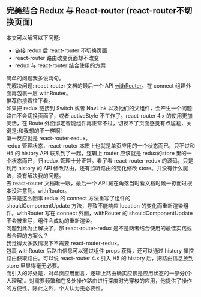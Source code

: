## 完美结合 Redux 与 React-router (react-router不切换页面)
本文可以解答以下问题:
- 链接 redux 后 react-router 不切换页面
- react-router 路由改变页面却不改变
- redux 与 react-router 结合使用的方案

简单的问题我多说两句。  
先解决问题: react-router 文档的最后一个 API [withRouter](https://reacttraining.com/react-router/web/api/withRouter)。在 connect 组建外面再包裹一层 withRouter。  
推荐你接着往下看。  
如果把 redux 链接到 Switch 或者 NavLink 以及他们的父组件，会产生一个问题: 路由不会切换页面了，或者 activeStyle 不工作了。react-router 4.x 的使用更加灵活，在 Route 外面绑定智能组件再正常不过，切换不了页面感觉有点尴尬，关键是:和我想的不一样啊!  
第一反应就是 react-router-redux。  
redux 管理状态，react-router 本质上也就是单页应用的一个状态而已，只不过和 H5 的 history API 联系到了一起，逻辑上 router 应该就是 redux的store 里的一个状态而已，归 redux 管理十分正常。看了看 react-router-redux 的源码，只是利用 history 的 API 修改路由，还有监听路由的变化修改 store。并没有什么魔法，没有解决我的问题。  
去 react-router 文档瞅一眼，最后一个 API 藏在角落当时看文档时候一掠而过根本没注意到。withRouter。  
原来是这么回事 redux 的 connect 方法重写了组件的 shouldComponentUpdate 方法，导致不能响应 location 的变化而重新渲染组件。withRouter 写在 connect 外面，withRouter 的 shouldComponentUpdate 不会被重写，组件会成功的重新渲染。  
问题到此为止解决了，那 react-router-redux 是不是两者结合使用的最佳实践或者合理的方案么？  
我觉得大多数情况下不需要 react-router-redux。  
包裹 withRouter 后路由信息可以通过组件 props 获得，还可以通过 history 操控路由获取路由。可以说 react-router 4.x 引入 H5 的 history 后，把路由信息放到 store 里显得毫无必要。  
而引入的好处是，对单页应用而言，逻辑上路由确实应该是应用状态的一部分(个人理解)。对需要频繁和在多处操作路由进行深度时光穿梭的应用，他提供了操作的方便性。除此之外，个人认为无必要性。
